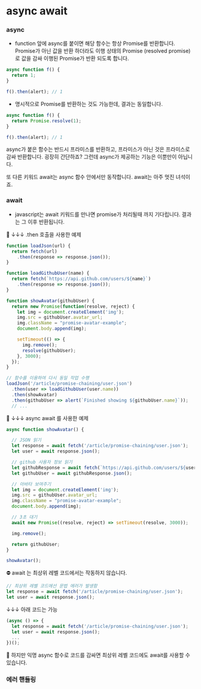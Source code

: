 # async await

### async

- function 앞에 async를 붙이면 해당 함수는 항상 Promise를 반환합니다. Promise가 아닌 값을 반환 하더라도 이행 상태의 Promise (resolved promise) 로 값을 감싸 이행된 Promise가 반환 되도록 합니다.

```javascript
async function f() {
  return 1;
}

f().then(alert); // 1
```

- 명시적으로 Promise를 반환하는 것도 가능한데, 결과는 동일합니다.

```javascript
async function f() {
  return Promise.resolve(1);
}

f().then(alert); // 1
```

async가 붙은 함수는 반드시 프라미스를 반환하고, 프라미스가 아닌 것은 프라미스로 감싸 반환합니다.
굉장히 간단하죠? 그런데 async가 제공하는 기능은 이뿐만이 아닙니다.

또 다른 키워드 await는 async 함수 안에서만 동작합니다. await는 아주 멋진 녀석이죠.


### await

- javascript는 await 키워드를 만나면 promise가 처리될때 까지 기다립니다. 결과는 그 이후 반환됩니다.

🌟 ↓↓↓ .then 호출을 사용한 예제  

```javascript
function loadJson(url) {
  return fetch(url)
    .then(response => response.json());
}

function loadGithubUser(name) {
  return fetch(`https://api.github.com/users/${name}`)
    .then(response => response.json());
}

function showAvatar(githubUser) {
  return new Promise(function(resolve, reject) {
    let img = document.createElement('img');
    img.src = githubUser.avatar_url;
    img.className = "promise-avatar-example";
    document.body.append(img);

    setTimeout(() => {
      img.remove();
      resolve(githubUser);
    }, 3000);
  });
}

// 함수를 이용하여 다시 동일 작업 수행
loadJson('/article/promise-chaining/user.json')
  .then(user => loadGithubUser(user.name))
  .then(showAvatar)
  .then(githubUser => alert(`Finished showing ${githubUser.name}`));
  // ...
```

🌟 ↓↓↓ async await 를 사용한 예제   

```javascript
async function showAvatar() {

  // JSON 읽기
  let response = await fetch('/article/promise-chaining/user.json');
  let user = await response.json();

  // github 사용자 정보 읽기
  let githubResponse = await fetch(`https://api.github.com/users/${user.name}`);
  let githubUser = await githubResponse.json();

  // 아바타 보여주기
  let img = document.createElement('img');
  img.src = githubUser.avatar_url;
  img.className = "promise-avatar-example";
  document.body.append(img);

  // 3초 대기
  await new Promise((resolve, reject) => setTimeout(resolve, 3000));

  img.remove();

  return githubUser;
}

showAvatar();
```

⛔️ await 는 최상위 레벨 코드에서는 작동하지 않습니다.

```javascript
// 최상위 레벨 코드에선 문법 에러가 발생함
let response = await fetch('/article/promise-chaining/user.json');
let user = await response.json();
```

↓↓↓ 아래 코드는 가능  

```javascript
(async () => {
  let response = await fetch('/article/promise-chaining/user.json');
  let user = await response.json();
  ...
})();
```

🌟 하지만 익명 async 함수로 코드를 감싸면 최상위 레벨 코드에도 await를 사용할 수 있습니다.

### 에러 핸들링
